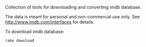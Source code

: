 Collection of tools for downloading and converting imdb database.

The data is meant for personal and non-commercial use only.
See http://www.imdb.com/interfaces for details.

To download imdb database:

    rake download
